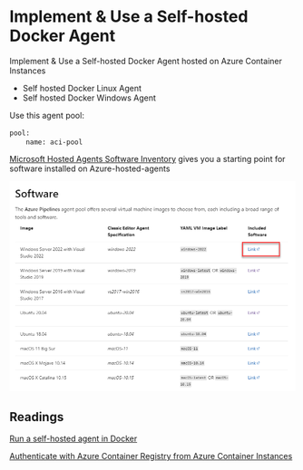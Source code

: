 # Implement & Use a Self-hosted Docker Agent

Implement & Use a Self-hosted Docker Agent hosted on Azure Container Instances

- Self hosted Docker Linux Agent
- Self hosted Docker Windows Agent

Use this agent pool:

```
pool:
    name: aci-pool
```

[Microsoft Hosted Agents Software Inventory](https://docs.microsoft.com/en-us/azure/devops/pipelines/agents/hosted?view=azure-devops&tabs=yaml) gives you a starting point for software installed on Azure-hosted-agents

![inventory](_images/inventory.png)

## Readings

[Run a self-hosted agent in Docker](https://docs.microsoft.com/en-us/azure/devops/pipelines/agents/docker?view=azure-devops)

[Authenticate with Azure Container Registry from Azure Container Instances](https://docs.microsoft.com/en-us/azure/container-registry/container-registry-auth-aci)
